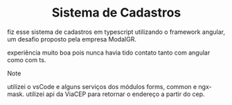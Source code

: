 <div align="center">
  <h1>
Sistema de Cadastros
  </h1>
</div>

<p> fiz esse sistema de cadastros em typescript utilizando o framework angular, um desafio proposto pela empresa ModalGR. </p>
<p> experiência muito boa pois nunca havia tido contato tanto com angular como com ts. </p>

> [!NOTE]
> utilizei o vsCode e alguns serviços dos módulos forms, common e ngx-mask.
> utilizei api da ViaCEP para retornar o endereço a partir do cep.
